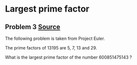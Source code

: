 # Largest prime factor

## Problem 3 [Source]

The following problem is taken from Project Euler.

[Source]: <https://projecteuler.net/problem=3>

The prime factors of 13195 are 5, 7, 13 and 29.

What is the largest prime factor of the number 600851475143 ?